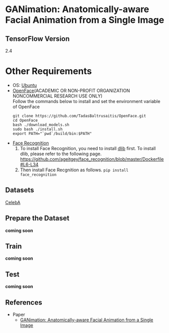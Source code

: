# GANimation: Anatomically-aware Facial Animation from a Single Image

## TensorFlow Version
2.4

# Other Requirements
- OS: [Ubuntu](https://ubuntu.com/)
- [OpenFace](https://github.com/TadasBaltrusaitis/OpenFace/wiki/Action-Units)(ACADEMIC OR NON-PROFIT ORGANIZATION NONCOMMERCIAL RESEARCH USE ONLY)<br>
  Follow the commands below to install and set the environment variable of OpenFace
  ```
  git clone https://github.com/TadasBaltrusaitis/OpenFace.git
  cd OpenFace
  bash ./download_models.sh
  sudo bash ./install.sh
  export PATH="`pwd`/build/bin:$PATH"
  ```
- [Face Recognition](https://github.com/ageitgey/face_recognition)
  1. To install Face Recognition, you need to install [dlib](https://github.com/davisking/dlib) first. To install dlib, please refer to the following page.<br>
  https://github.com/ageitgey/face_recognition/blob/master/Dockerfile#L6-L34
  2. Then install Face Recgnition as follows.
  ```pip install face_recognition```



## Datasets
[CelebA](https://www.tensorflow.org/datasets/catalog/celeb_a)

## Prepare the Dataset
**coming soon**

## Train
**coming soon**

## Test
**coming soon**

## References
- Paper
  - [GANimation: Anatomically-aware Facial Animation from a Single Image](https://arxiv.org/abs/1807.09251)<br>
